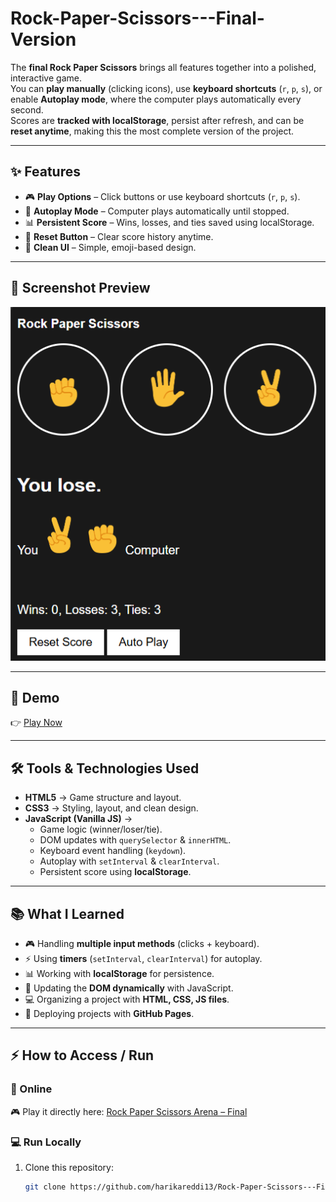 # Rock-Paper-Scissors---Final-Version 

The **final Rock Paper Scissors** brings all features together into a polished, interactive game.  
You can **play manually** (clicking icons), use **keyboard shortcuts** (`r`, `p`, `s`), or enable **Autoplay mode**, where the computer plays automatically every second.  
Scores are **tracked with localStorage**, persist after refresh, and can be **reset anytime**, making this the most complete version of the project.  

---

## ✨ Features  
- 🎮 **Play Options** – Click buttons or use keyboard shortcuts (`r`, `p`, `s`).  
- 🤖 **Autoplay Mode** – Computer plays automatically until stopped.  
- 📊 **Persistent Score** – Wins, losses, and ties saved using localStorage.  
- 🔄 **Reset Button** – Clear score history anytime.  
- 🎨 **Clean UI** – Simple, emoji-based design.  

---

## 📸 Screenshot Preview  
![Rock Paper Scissors Final](screenshot.png)  

---

## 🚀 Demo  
👉 [Play Now](https://harikareddi13.github.io/Rock-Paper-Scissors---Final-Version/)  

---

## 🛠️ Tools & Technologies Used  
- **HTML5** → Game structure and layout.  
- **CSS3** → Styling, layout, and clean design.  
- **JavaScript (Vanilla JS)** →  
  - Game logic (winner/loser/tie).  
  - DOM updates with `querySelector` & `innerHTML`.  
  - Keyboard event handling (`keydown`).  
  - Autoplay with `setInterval` & `clearInterval`.  
  - Persistent score using **localStorage**.  

---

## 📚 What I Learned  
- 🎮 Handling **multiple input methods** (clicks + keyboard).  
- ⚡ Using **timers** (`setInterval`, `clearInterval`) for autoplay.  
- 📊 Working with **localStorage** for persistence.  
- 🎨 Updating the **DOM dynamically** with JavaScript.  
- 💻 Organizing a project with **HTML, CSS, JS files**.  
- 🚀 Deploying projects with **GitHub Pages**.  

---

## ⚡ How to Access / Run  
### 🔗 Online  
🎮 Play it directly here: [Rock Paper Scissors Arena – Final](https://harikareddi13.github.io/Rock-Paper-Scissors---Final-Version/)  

### 💻 Run Locally  
1. Clone this repository:  
   ```bash
   git clone https://github.com/harikareddi13/Rock-Paper-Scissors---Final-Version.git

